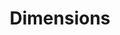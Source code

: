 ---
layout: default
bigquery: https://console.cloud.google.com/bigquery?p=covid-19-dimensions-ai&page=table&d=data&t=publications
contributors: Digital Science, https://www.digital-science.com/
cost: Free for personal, non-commercial use.
description: Dimensions contains more than 100 million publications, ranging from
  articles published in scholarly journals, books and book chapters, to preprints
  and conference proceedings. All publications are contextualized with linked data
  sets, funding, publications, patents, clinical trials, and policy documents. You
  can also view associated categories, funders, institutions, and researcher profiles.
documentation: https://docs.dimensions.ai/bigquery/index.html
last_edit: 04/09/2022, 15:59:41
location: https://www.dimensions.ai/products/free/
maintained_by: Digital Science, https://www.digital-science.com/
schema_fields:
- investigators
- expiration_date
- pmcid
- language
- funder_org
- current_assignee_countries
- category_rcdc
- conditions
- foa_number
- year
- category_hrcs_hc
- publication_date
- eisbn
- legal_status
- types
- category_icrp_cso
- funding_amount
- family_id
- open_access_categories_v2
- acronym
- categories
- category_icrp_ct
- arxiv_id
- grant_number
- priority_date
- resulting_publication_ids
- category_hra
- open_access_categories
- journal
- linkout
- funder_org_acronyms
- date_imported_gbq
- filing_date
- repository_id
- mesh_headings
- email_address
- associated_publication_doi
- funding_chf
- relationships
- publication_year
- book_title
- family_members_ids
- authors
- funder_org_state_codes
- date_online
- altmetrics
- category_for
- license
- application_number
- issue
- legal_events
- funding_usd
- resulting_publication_doi
- category_bra
- research_org_cities
- associated_publication_pmid
- reference_ids
- date_inserted
- journal_lists
- subtitles
- pmid
- labels
- kind
- publisher
- research_org_state_names
- funder_orgs
- funding_details
- granted_date
- original_title
- registry
- date_normal
- id
- family_count
- original_assignee
- acknowledgements
- funding_currency
- associated_publication_id
- description
- organisation_details
- current_assignee
- priority_year
- funding_jpy
- category_uoa
- repository_name
- created_date
- filing_year
- granted_year
- date_modified
- category_sdg
- phase
- name
- title
- doi
- funding_eur
- brief_title
- original_abstract
- type
- end_year
- research_org_state_codes
- funder_org_countries
- volume
- editors
- concepts
- ipcr
- funding_nzd
- funding_cny
- established
- source_id
- repository_url
- original_assignee_orgs
- date
- gender
- publication_ids
- category_hrcs_rac
- aliases
- wikipedia_url
- research_orgs
- end_date
- date_print
- active_years
- proceedings_title
- inventor_names
- jurisdiction
- research_org_country_names
- citations_count
- funder_org_cities
- isbn
- start_date
- research_org_countries
- funding_cad
- researcher_ids
- associated_publication_arxiv_id
- address
- research_org_city_names
- filing_status
- original_assignee_countries
- conference
- funding_gbp
- status
- embargo_date
- links
- pages
- supporting_grant_ids
- expiration_year
- cpc
- book_series_title
- start_year
- current_assignee_orgs
- citation_string
- associated_grant_ids
- acronyms
- mesh_terms
- cited_by_ids
- external_ids
- patent_ids
- metrics
- funding_aud
- abstract
- funder_countries
- assignee_countries
- parent_id
- assignee_orgs
- citations
- clinical_trial_ids
- interventions
shortname: dimensions
tags:
- scholarly literature
- patents
- funding
- clinical trials
- academic profiles
terms_of_use: 'Use of both the Dimensions COVID-19 dataset and full Dimensions dataset
  are subject to the Dimensions Terms of use: https://www.dimensions.ai/policies-terms-legal '
title: Dimensions
uuid: dcff88bd-fe6b-4fdb-8159-809bf9d7bc1c
---